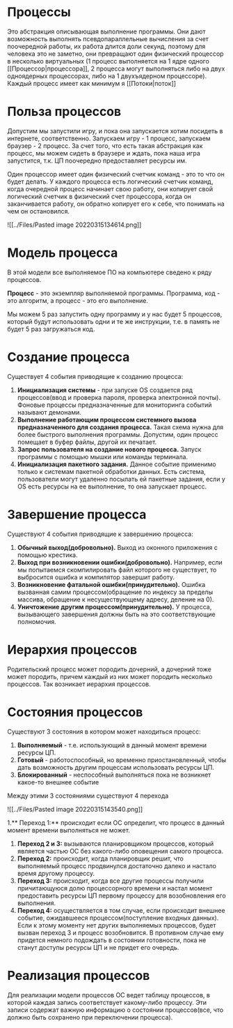 # Процессы
Это абстракция описывающая выполнение программы. Они дают возможность выполнять псевдопараллельные вычисления за счет поочередной работы, их работа длится доли секунд, поэтому для человека это не заметно, они превращают один физический процессор в несколько виртуальных (1 процесс выполняется на 1 ядре одного [[Процессор|процессора]], 2 процесса могут выполняться либо на двух одноядерных процессорах, либо на 1 двухъядерном процессоре). Каждый процесс имеет как минимум я [[Потоки|поток]]

# Польза процессов
Допустим мы запустили игру, и пока она запускается хотим посидеть в интернете, соответственно. Запускаем игру - 1 процесс, запускаем браузер - 2 процесс. За счет того, что есть такая абстракция как процесс, мы можем сидеть в браузере и ждать, пока наша игра запустится, т.к. ЦП поочередно предоставляет ресурсы им.

Один процессор имеет один физический счетчик команд - это то что он будет делать. У каждого процесса есть логический счетчик команд, когда очередной процесс начинает свою работу, они копирует свой логический счетчик в физический счет процессора, когда он заканчивается работу, он обратно копирует его к себе, что понимать на чем он остановился.

![[../Files/Pasted image 20220315134614.png]]

# Модель процесса
В этой модели все выполняемое ПО на компьютере сведено к ряду процессов.

**Процесс** - это экземпляр выполняемой программы.
Программа, код - это алгоритм, а процесс - это его выполнение.

Мы можем 5 раз запустить одну программу и у нас будет 5 процессов, который будут использовать одни и те же инструкции, т.е. в память не будет 5 раз загружаться код.

# Создание процесса
Существует 4 события приводящие к созданию процесса:
1. **Инициализация системы** - при запуске OS создается ряд процессов(ввод и проверка пароля, проверка электронной почты). Фоновые процессы предназначенные для мониторинга событий называют демонами.
2. **Выполнение работающим процессом системного вызова предназначенного для создания процесса.** Такая схема нужна для более быстрого выполнения программы. Допустим, один процесс помещает в буфер файлы, другой их печатает.
3. **Запрос пользователя на создание нового процесса.** Запуск программы с помощью мышки или команды терминала.
4. **Инициализация пакетного задания.** Данное событие применимо только к системам пакетной обработки данных. Есть система, пользователи могут удаленно посылать ей пакетные задания, если у OS есть ресурсы на ее выполнение, то она запускает процесс.

# Завершение процесса
Существуют 4 события приводящие к завершению процесса:
1. **Обычный выход(добровольно).** Выход из оконного приложения с помощью крестика.
2. **Выход при возникновении ошибки(добровольно).** Например, если мы попытаемся скомпилировать файл которого не существует, то выбросится ошибка и компилятор завершит работу.
3. **Возникновение фатальной ошибки(принудительно).** Ошибка вызванная самим процессом(обращение по индексу за пределы массива, обращение к несуществующему адресу, деление на 0).
4. **Уничтожение другим процессом(принудительно).** У процесса, вызывающего завершения должны быть на это соответствующие полномочия.

# Иерархия процессов
Родительский процесс может породить дочерний, а дочерний тоже может породить, причем каждый из них может породить несколько процессов. Так возникает иерархия процессов.

# Состояния процессов
Существуют 3 состояния в котором может находиться процесс:
1. **Выполняемый** - т.е. использующий в данный момент времени ресурсы ЦП.
2. **Готовый** - работоспособный, но временно приостановленный, чтобы дать возможность другим процессам использовать ресурсы ЦП.
3. **Блокированный** - неспособный выполняться пока не возникнет какое-то внешнее событие

Между этими 3 состояниями существуют 4 перехода

![[../Files/Pasted image 20220315143540.png]]

1.** Переход 1:** происходит если ОС определит, что процесс в данный момент времени выполняться не может.
1. **Переход 2 и 3:** вызываются планировщиком процессов, который является частью ОС без какого-либо оповещения самого процесса.
2. **Переход 2:** происходит, когда планировщик решит, что выполняемый процесс продвинулся достаточно далеко и настало время другому процессу.
3. **Переход 3:** происходит, когда все другие процессы получили причитающуюся долю процессорного времени и настал момент предоставить ресурсы ЦП первому процессу для возобновления его выполнения.
4. **Переход 4:** осуществляется в том случае, если происходит внешнее событие, ожидавшееся процессом(поступление входных данных). Если к этому моменту нет других выполняемых процессов, будет вызван переход 3 и процесс возобновится. В противном случае ему придется немного подождать в состоянии готовности, пока не станут доступы ресурсы ЦП и не придет его очередь.

# Реализация процессов
Для реализации модели процессов ОС ведет таблицу процессов, в которой каждая запись соответствует какому-либо процессу. Эти записи содержат важную информацию о состоянии процессов(все, что должно быть сохранено при переключении процесса).